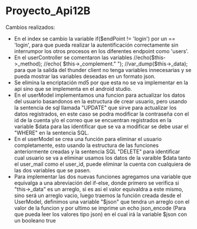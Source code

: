 # Proyecto_Api12B
Cambios realizados:
- En el index se cambio la variable if($endPoint != 'login') por un == 'login', para que pueda realizar la autentificación correctamente sin interrumpor los otros procesos en los diferentes endpoint como 'users'.
- En el userController se comentaron las variables //echo($this->_method); //echo( $this->_complement."    "); //var_dump($this->_data); para que la salida del thunder client no tenga variables innecesarias y se pueda mostrar las variables deseadas en un formato json. 
- Se elimina la encriptación md5 por que esta no se va implementar en la api sino que se implementa en el android studio.
- En el userModel implementamos una funcion para actualizar los datos del usuario basandonos en la estructura de crear usuario, pero usando la sentencia de sql llamada "UPDATE" que sirve para actualizar los datos registrados, en este caso se podra modificar la contraseña con el id de la cuenta y/o el correo que se encuentran registrados en la variable $data para las identificar que se va a modificar se debe usar el "WHERE" en la sentencia SQL.
- En el userModel se crea una función para eliminar el usuario completamente, esto usando la estructura de las funciones anteriormente creadas y la sentencia SQL "DELETE" para identificar cual usuario se va a eliminar usamos los datos de la varaible $data tanto el user_mail como el user_id, puede eliminar la cuenta con cualquiera de las dos variables que se pasen.
- Para implementar las dos nuevas funciones agregamos una variable que equivalga a una abreviación del if-else, donde primero se verifica si "this->_data" es un arreglo, si es asi el valor equivaldra a este mismo, sino será un arreglo vacio, luego traemos la función creada desde el UserModel, definimos una variable "$json" que tendra un arreglo con el valor de la funcion y por ultimo se imprime un echo json_encode (Para que pueda leer los valores tipo json) en el cual irá la variable $json con un booleano true 

